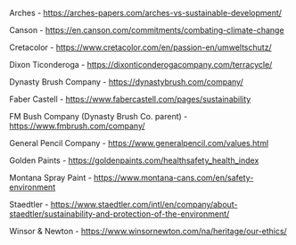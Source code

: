 Arches - https://arches-papers.com/arches-vs-sustainable-development/

Canson - https://en.canson.com/commitments/combating-climate-change

Cretacolor - https://www.cretacolor.com/en/passion-en/umweltschutz/

Dixon Ticonderoga - https://dixonticonderogacompany.com/terracycle/

Dynasty Brush Company - https://dynastybrush.com/company/

Faber Castell - https://www.fabercastell.com/pages/sustainability

FM Bush Company (Dynasty Brush Co. parent) - https://www.fmbrush.com/company/

General Pencil Company - https://www.generalpencil.com/values.html

Golden Paints - https://goldenpaints.com/healthsafety_health_index

Montana Spray Paint - https://www.montana-cans.com/en/safety-environment

Staedtler - https://www.staedtler.com/intl/en/company/about-staedtler/sustainability-and-protection-of-the-environment/

Winsor & Newton - https://www.winsornewton.com/na/heritage/our-ethics/
